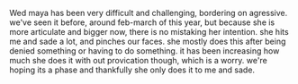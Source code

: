 Wed maya has been very difficult and challenging, bordering on agressive. we've seen it before, around feb-march of this year, but because she is more articulate and bigger now, there is no mistaking her intention. she hits me and sade a lot, and pinches our faces. she mostly does this after being denied something or having to do something. it has been increasing how much she does it with out provication though, which is a worry. we're hoping its a phase and thankfully she only does it to me and sade. 
